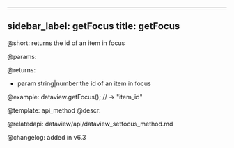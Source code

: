 
---
sidebar_label: getFocus
title: getFocus
---          

@short: returns the id of an item in focus


@params:


@returns:
- param	string|number      the id of an item in focus


@example:
dataview.getFocus(); // -> "item_id"


@template: api_method
@descr:


@relatedapi: dataview/api/dataview_setfocus_method.md

@changelog:
added in v6.3


